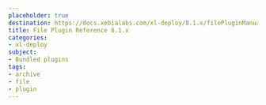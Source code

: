 ```yaml
---
placeholder: true
destination: https://docs.xebialabs.com/xl-deploy/8.1.x/filePluginManual.html
title: File Plugin Reference 8.1.x
categories:
- xl-deploy
subject:
- Bundled plugins
tags:
- archive
- file
- plugin
---
```

